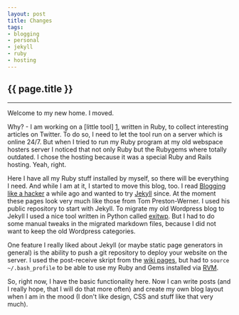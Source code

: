 ```yaml
---
layout: post
title: Changes
tags:
- blogging
- personal
- jekyll
- ruby
- hosting
---
```


{{ page.title }}
----------------
----------------

Welcome to my new home. I moved. 

Why? - I am working on a [little tool] [1], written in Ruby, to collect interesting
articles on Twitter. To do so, I need to let the tool run on a server which is
online 24/7. But when I tried to run my Ruby program at my old webspace hosters
server I noticed that not only Ruby but the Rubygems where totally outdated.  I
chose the hosting because it was a special Ruby and Rails hosting. Yeah, right.

Here I have all my Ruby stuff installed by myself, so there will be everything
I need. And while I am at it, I started to move this blog, too. I read
[Blogging like a
hacker](http://tom.preston-werner.com/2008/11/17/blogging-like-a-hacker.html) a
while ago and wanted to try [Jekyll](http://github.com/mojombo/jekyll) since.
At the moment these pages look very much like those from Tom Preston-Werner. I
used his public repository to start with Jekyll. To migrate my old Wordpress
blog to Jekyll I used a nice tool written in Python called
[exitwp](https://github.com/thomasf/exitwp). But I had to do some manual tweaks
in the migrated markdown files, because I did not want to keep the old
Wordpress categories.

One feature I really liked about Jekyll (or maybe static page generators in
general) is the ability to push a git repository to deploy your website on the
server. I used the post-receive skript from the [wiki
pages](https://github.com/mojombo/jekyll/wiki), but had to <code>source
~/.bash_profile</code> to be able to use my Ruby and Gems installed via
[RVM](https://rvm.beginrescueend.com/).

So, right now, I have the basic functionality here. Now I can write posts (and
I really hope, that I will do that more often) and create my own blog layout
when I am in the mood (I don't like design, CSS and stuff like that very much).

[1]: https://github.com/madhatter/tweetfeed "tweetfeed"

